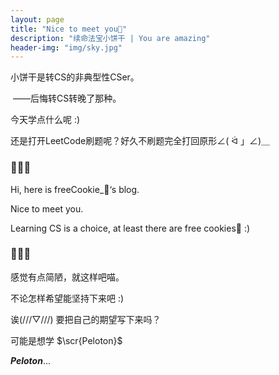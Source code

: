 ```yaml
---
layout: page
title: "Nice to meet you🍪"
description: "续命法宝小饼干 | You are amazing"
header-img: "img/sky.jpg"
---
```


小饼干是转CS的非典型性CSer。

​	——后悔转CS转晚了那种。

今天学点什么呢 :)

还是打开LeetCode刷题呢？好久不刷题完全打回原形∠( ᐛ 」∠)＿

### 🍪🍪🍪

Hi, here is freeCookie_🍪‘s blog.

Nice to meet you. 

Learning CS is a choice, at least there are free cookies🍪 :)

### 🍪🍪🍪

感觉有点简陋，就这样吧喵。

不论怎样希望能坚持下来吧 :)

诶(///▽///) 要把自己的期望写下来吗？

可能是想学 $\scr{Peloton}$

***Peloton***...

<center>
    <p><img src=""></p>
</center>









